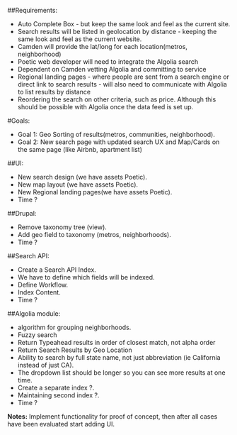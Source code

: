 ##Requirements:
- Auto Complete Box - but keep the same look and feel as the current site.
- Search results will be listed in geolocation by distance - keeping the same look and feel as the current website.
- Camden will provide the lat/long for each location(metros, neighborhood)
- Poetic web developer will need to integrate the Algolia search
- Dependent on Camden vetting Algolia and committing to service
- Regional landing pages - where people are sent from a search engine or direct link to search results - will also need to communicate with Algolia to list results by distance
- Reordering the search on other criteria, such as price.  Although this should be possible with Algolia once the data feed is set up.

#Goals:
- Goal 1: Geo Sorting of results(metros, communities, neighborhood).
- Goal 2: New search page with updated search UX and Map/Cards on the same page (like Airbnb, apartment list)

##UI:
- New search design (we have assets Poetic).
- New map layout (we have assets Poetic).
- New Regional landing pages(we have assets Poetic). 
- Time ?

##Drupal:
- Remove taxonomy tree (view).
- Add geo field to taxonomy (metros, neighborhoods).
- Time ?

##Search API:
- Create a Search API Index.
- We have to define which fields will be indexed.
- Define Workflow.
- Index Content.
- Time ?

##Algolia module:
- algorithm for grouping neighborhoods.
- Fuzzy search
- Return Typeahead results in order of closest match, not alpha order
- Return Search Results by Geo Location
- Ability to search by full state name, not just abbreviation (ie California instead of just CA).
- The dropdown list should be longer so you can see more results at one time.
- Create a separate index ?. 
- Maintaining second index ?.
- Time ?

**Notes:** Implement functionality for proof of concept, then after all cases have been evaluated start adding UI.